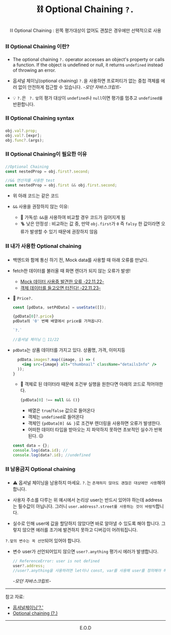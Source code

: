 # <p align=center> ⛓️ Optional Chaining `?.`

<p align=center> ⛓️ Optional Chaining : 왼쪽 평가대상이 없어도 괜찮은 경우에만 선택적으로 사용

### ⛓️ Optional Chaining 이란?

- The optional chaining `?.` operator accesses an object's property or calls a function. If the object is undefined or null, it returns `undefined` instead of throwing an error.

- 옵셔널 체이닝(optional chaining) `?.`을 사용하면 프로퍼티가 없는 중첩 객체를 에러 없이 안전하게 접근할 수 있습니다. <i>-모던 자바스크립트-</i>
- 💡 `?.`은 ` ?.` `앞`의 평가 대상이 `undefined`나 `null`이면 평가를 멈추고 `undefined를` 반환합니다.

### ⛓️ Optional Chaining syntax

```javascript
obj.val?.prop;
obj.val?.[expr];
obj.func?.(args);
```

### ⛓️ Optional Chaining이 필요한 이유

```javascript
//Optional Chaining
const nestedProp = obj.first?.second;
```

```javascript
//&& 연산자를 사용한 test
const nestedProp = obj.first && obj.first.second;
```

- 위 아래 코드는 같은 코드
- `&&` 사용을 권장하지 않는 이유:

  - 👀 가독성: `&&`을 사용하여 비교할 경우 코드가 길어지게 됨
  - 🪜 낮은 안정성 : 비교하는 값 중, 만약 `obj.first`가 `0` 즉 `falsy` 한 값이라면 오류가 발생할 수 있기 때문에 권장하지 않음

### ⛓️ 내가 사용한 Optional chaining

- 백엔드와 함께 통신 하기 전, Mock data를 사용할 때 아래 오류를 만났다.
- fetch한 데이터를 불러올 때 화면 렌더가 되지 않는 오류가 발생!

  - <a href="https://github.com/Dabnii/Dabnii.github.io/blob/main/Projects/2022.11/1stWeek.md#mock-data">Mock 데이터 사용중 발견한 오류 -22.11.22-</a>
  - <a href="https://github.com/Dabnii/Dabnii.github.io/blob/main/Projects/2022.11/1stWeek.md#-json-%EC%9D%B4%EC%8A%88">객체 데이터를 들고오면 터진다! -22.11.23-</a>

- 📍 `Price?.`

  ```jsx
  const [pdData, setPdData] = useState([]);

  {pdData[0]?.price}
  pdData의 '0' 번째 배열에서 price를 가져옵니다.

  `?.`

  //옵셔널 체이닝 📆 11/22
  ```

- `pdData`는 상품 데이터를 가지고 있다. 상품명, 가격, 이미지등

  ```jsx
    pdData.images?.map((image, i) => (
      <img src={image} alt="thumbnail" className="detailsInfo" />
    ));
  }
  ```

  - 📌 객체로 된 데이터라 때문에 조건부 실행을 원한다면 아래의 코드로 적어야한다.
    ```jsx
    {pdData[0] !== null && ()}
    ```
    - 배열은 `true`/`false` 값으로 들어온다
    - 객체는 `undefined`로 들어온다
    - 객체인 `{pdData[0] && }`로 조건부 렌더링을 사용하면 오류가 발생한다.
    - 어떠한 데이터 타입을 받아오는 지 파악하지 못하연 초보적인 실수가 반복된다. ☹️

  ```jsx
  const data = {};
  console.log(data.id); //
  console.log(data?.id); //undefined
  ```

### ⛓️ 남용금지 Optional chaining

- ⚠️ 옵셔널 체이닝을 남용하지 마세요.
  `?.`는 `존재하지 않아도 괜찮은 대상에만 사용`해야 합니다.

- 사용자 주소를 다루는 위 예시에서 논리상 user는 반드시 있어야 하는데 address는 필수값이 아닙니다. 그러니 `user.address?.street를 사용하는 것이 바람직`합니다.

- 실수로 인해 user에 값을 할당하지 않았다면 바로 알아낼 수 있도록 해야 합니다. 그렇지 않으면 에러를 조기에 발견하지 못하고 디버깅이 어려워집니다.

`?.앞의 변수는 꼭 선언`되어 있어야 합니다.

- 변수 user가 선언되어있지 않으면 `user?.anything` 평가시 에러가 발생합니다.

  ```jsx
  // ReferenceError: user is not defined
  user?.address;
  //user?.anything을 사용하려면 let이나 const, var를 사용해 user를 정의해야 하죠. 이렇게 옵셔널 체이닝은 선언이 완료된 변수를 대상으로만 동작합니다.
  ```

  <i>-모던 자바스크립트-</i>
  <br>

---

참고 자료:

- <a href="https://ko.javascript.info/optional-chaining">옵셔널체이닝'?.'</a>
- <a href="https://developer.mozilla.org/en-US/docs/Web/JavaScript/Reference/Operators/Optional_chaining">Optional chaining (?.)</a>

---

<p align="center">E.O.D</p>

